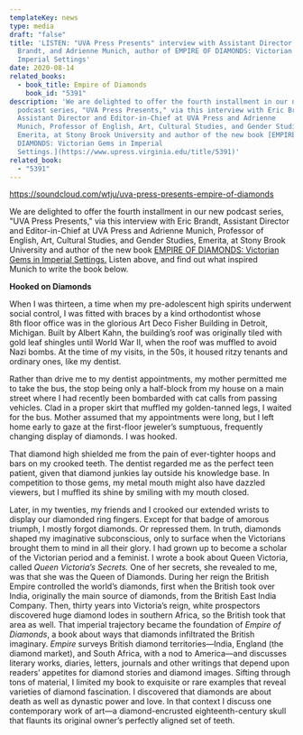 ```yaml
---
templateKey: news
type: media
draft: "false"
title: 'LISTEN: "UVA Press Presents" interview with Assistant Director, Eric
  Brandt, and Adrienne Munich, author of EMPIRE OF DIAMONDS: Victorian Gems in
  Imperial Settings'
date: 2020-08-14
related_books:
  - book_title: Empire of Diamonds
    book_id: "5391"
description: 'We are delighted to offer the fourth installment in our new
  podcast series, "UVA Press Presents," via this interview with Eric Brandt,
  Assistant Director and Editor-in-Chief at UVA Press and Adrienne
  Munich, Professor of English, Art, Cultural Studies, and Gender Studies,
  Emerita, at Stony Brook University and author of the new book [EMPIRE OF
  DIAMONDS: Victorian Gems in Imperial
  Settings.](https://www.upress.virginia.edu/title/5391)'
related_book:
  - "5391"
---
```

https://soundcloud.com/wtju/uva-press-presents-empire-of-diamonds

We are delighted to offer the fourth installment in our new podcast series, "UVA Press Presents," via this interview with Eric Brandt, Assistant Director and Editor-in-Chief at UVA Press and Adrienne Munich, Professor of English, Art, Cultural Studies, and Gender Studies, Emerita, at Stony Brook University and author of the new book [EMPIRE OF DIAMONDS: Victorian Gems in Imperial Settings.](https://www.upress.virginia.edu/title/5391) Listen above, and find out what inspired Munich to write the book below.

**Hooked on Diamonds**

When I was thirteen, a time when my pre-adolescent high spirits underwent social control, I was fitted with braces by a kind orthodontist whose 8th floor office was in the glorious Art Deco Fisher Building in Detroit, Michigan. Built by Albert Kahn, the building’s roof was originally tiled with gold leaf shingles until World War II, when the roof was muffled to avoid Nazi bombs. At the time of my visits, in the 50s, it housed ritzy tenants and ordinary ones, like my dentist.

Rather than drive me to my dentist appointments, my mother permitted me to take the bus, the stop being only a half-block from my house on a main street where I had recently been bombarded with cat calls from passing vehicles. Clad in a proper skirt that muffled my golden-tanned legs, I waited for the bus. Mother assumed that my appointments were long, but I left home early to gaze at the first-floor jeweler’s sumptuous, frequently changing display of diamonds. I was hooked.

That diamond high shielded me from the pain of ever-tighter hoops and bars on my crooked teeth. The dentist regarded me as the perfect teen patient, given that diamond junkies lay outside his knowledge base. In competition to those gems, my metal mouth might also have dazzled viewers, but I muffled its shine by smiling with my mouth closed.

Later, in my twenties, my friends and I crooked our extended wrists to display our diamonded ring fingers. Except for that badge of amorous triumph, I mostly forgot diamonds. Or repressed them. In truth, diamonds shaped my imaginative subconscious, only to surface when the Victorians brought them to mind in all their glory. I had grown up to become a scholar of the Victorian period and a feminist. I wrote a book about Queen Victoria, called *Queen Victoria’s Secrets.* One of her secrets, she revealed to me, was that she was the Queen of Diamonds. During her reign the British Empire controlled the world’s diamonds, first when the British took over India, originally the main source of diamonds, from the British East India Company. Then, thirty years into Victoria’s reign, white prospectors discovered huge diamond lodes in southern Africa, so the British took that area as well. That imperial trajectory became the foundation of *Empire of Diamonds*, a book about ways that diamonds infiltrated the British imaginary. *Empire* surveys British diamond territories—India, England (the diamond market), and South Africa, with a nod to America—and discusses literary works, diaries, letters, journals and other writings that depend upon readers’ appetites for diamond stories and diamond images. Sifting through tons of material, I limited my book to exquisite or rare examples that reveal varieties of diamond fascination. I discovered that diamonds are about death as well as dynastic power and love. In that context I discuss one contemporary work of art—a diamond-encrusted eighteenth-century skull that flaunts its original owner’s perfectly aligned set of teeth.